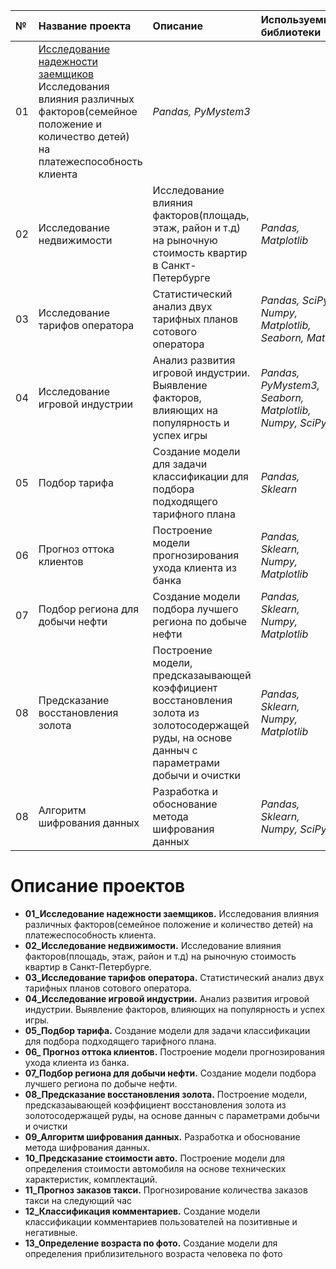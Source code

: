 | **№**  | **Название проекта**  | **Описание**           | **Используемые библиотеки** | 
| :----- | :-------------------- | :--------------------- |:--------------------------- | 
| 01     | [Исследование надежности заемщиков](https://github.com/AleksandrSaraev/projects/tree/master/01_%D0%98%D1%81%D1%81%D0%BB%D0%B5%D0%B4%D0%BE%D0%B2%D0%B0%D0%BD%D0%B8%D0%B5%20%D0%BD%D0%B0%D0%B4%D0%B5%D0%B6%D0%BD%D0%BE%D1%81%D1%82%D0%B8%20%D0%B7%D0%B0%D0%B5%D0%BC%D1%89%D0%B8%D0%BA%D0%BE%D0%B2) Исследования влияния различных факторов(семейное положение и количество детей) на платежеспособность клиента | *Pandas,  PyMystem3* |
| 02     | Исследование недвижимости| Исследование влияния факторов(площадь, этаж, район и т.д) на рыночную стоимость квартир в Санкт-Петербурге | *Pandas,  Matplotlib* |
| 03     | Исследование тарифов оператора| Статистический анализ двух тарифных планов сотового оператора | *Pandas,   SciPy,   Numpy,   Matplotlib,   Seaborn,   Math* |
| 04     | Исследование игровой индустрии| Анализ развития игровой индустрии. Выявление факторов, влияющих на популярность и успех игры | *Pandas,  PyMystem3,  Seaborn,  Matplotlib,  Numpy,  SciPy* |
| 05     | Подбор тарифа| Создание модели для задачи классификации для подбора подходящего тарифного плана | *Pandas,  Sklearn* |
| 06     | Прогноз оттока клиентов| Построение модели прогнозирования ухода клиента из банка | *Pandas, Sklearn, Numpy, Matplotlib* |
| 07     | Подбор региона для добычи нефти| Создание модели подбора лучшего региона по добыче нефти | *Pandas, Sklearn, Numpy, Matplotlib* |
| 08     | Предсказание восстановления золота| Построение модели, предсказаывающей коэффициент восстановления золота из золотосодержащей руды, на основе данныч с параметрами добычи и очистки | *Pandas, Sklearn, Numpy, Matplotlib* |
| 08     | Алгоритм шифрования данных| Разработка и обоснование метода шифрования данных | *Pandas, Sklearn, Numpy, SciPy* |


# Описание проектов
- **01_Исследование надежности заемщиков.** Исследования влияния различных факторов(семейное положение и количество детей) на платежеспособность клиента.
- **02_Исследование недвижимости.** Исследование влияния факторов(площадь, этаж, район и т.д) на рыночную стоимость квартир в Санкт-Петербурге.
- **03_Исследование тарифов оператора.** Статистический анализ двух тарифных планов сотового оператора.
- **04_Исследование игровой индустрии.** Анализ развития игровой индустрии. Выявление факторов, влияющих на популярность и успех игры.
- **05_Подбор тарифа.** Создание модели для задачи классификации для подбора подходящего тарифного плана.
- **06_ Прогноз оттока клиентов.** Построение модели прогнозирования ухода клиента из банка.
- **07_Подбор региона для добычи нефти.** Создание модели подбора лучшего региона по добыче нефти.
- **08_Предсказание восстановления золота.** Построение модели, предсказаывающей коэффициент восстановления золота из золотосодержащей руды, на основе данныч с параметрами добычи и очистки
- **09_Алгоритм шифрования данных.** Разработка и обоснование метода шифрования данных.
- **10_Предсказание стоимости авто.** Построение модели для определения стоимости автомобиля на основе технических характеристик, комплектаций.
- **11_Прогноз заказов такси.** Прогнозирование количества заказов такси на следующий час
- **12_Классификация комментариев.** Создание модели классификации комментариев пользователей на позитивные и негативные.
- **13_Определение возраста по фото.** Создание модели для определения приблизительного возраста человека по фото

